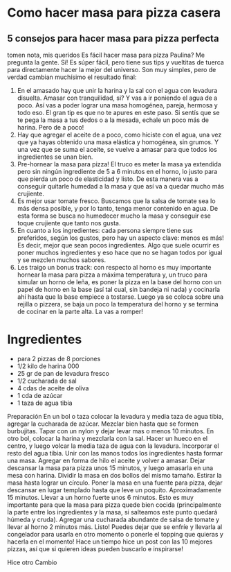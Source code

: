 
# Como hacer masa para pizza casera

## 5 consejos para hacer masa para pizza perfecta
tomen nota, mis queridos
Es fácil hacer masa para pizza Paulina? Me pregunta la gente. Sí! Es súper fácil, pero tiene sus tips y vueltitas de tuerca para directamente hacer la mejor del universo. Son muy simples, pero de verdad cambian muchísimo el resultado final:

1. En el amasado hay que unir la harina y la sal con el agua con levadura disuelta. Amasar con tranquilidad, si? Y vas a ir poniendo el agua de a poco. Así vas a poder lograr una masa homogénea, pareja, hermosa y todo eso.
El gran tip es que no te apures en este paso. Si sentís que se te pega la masa a tus dedos o a la mesada, echale un poco más de harina. Pero de a poco!
2. Hay que agregar el aceite de a poco, como hiciste con el agua, una vez que ya hayas obtenido una masa elástica y homogénea, sin grumos. Y una vez que se suma el aceite, se vuelve a amasar para que todos los ingredientes se unan bien.
3. Pre-hornear la masa para pizza! El truco es meter la masa ya extendida pero sin ningún ingrediente de 5 a 6 minutos en el horno, lo justo para que pierda un poco de elasticidad y listo. De esta manera vas a conseguir quitarle humedad a la masa y que así va a quedar mucho más crujiente.
4. Es mejor usar tomate fresco. Buscamos que la salsa de tomate sea lo más densa posible, y por lo tanto, tenga menor contenido en agua. De esta forma se busca no humedecer mucho la masa y conseguir ese toque crujiente que tanto nos gusta.
5. En cuanto a los ingredientes: cada persona siempre tiene sus preferidos, según los gustos, pero hay un aspecto clave: menos es más! Es decir, mejor que sean pocos ingredientes. Algo que suele ocurrir es poner muchos ingredientes y eso hace que no se hagan todos por igual y se mezclen muchos sabores.
6. Les traigo un bonus track: con respecto al horno es muy importante hornear la masa para pizza a máxima temperatura y, un truco para simular un horno de leña, es poner la pizza en la base del horno con un papel de horno en la base (así tal cual, sin bandeja ni nada) y cocinarla ahí hasta que la base empiece a tostarse. Luego ya se coloca sobre una rejilla o pizzera, se baja un poco la temperatura del horno y se termina de cocinar en la parte alta. La vas a romper!

# Ingredientes
* para 2 pizzas de 8 porciones
* 1/2 kilo de harina 000
* 25 gr de pan de levadura fresco
* 1/2 cucharada de sal
* 4 cdas de aceite de oliva
* 1 cda de azúcar
* 1 taza de agua tibia

Preparación
En un bol o taza colocar la levadura y media taza de agua tibia, agregar la cucharada de azúcar. Mezclar bien hasta que se formen burbujitas. Tapar con un nylon y dejar levar mas o menos 10 minutos.
En otro bol, colocar la harina y mezclarla con la sal. Hacer un hueco en el centro, y luego volcar la media taza de agua con la levadura. Incorporar el resto del agua tibia. Unir con las manos todos los ingredientes hasta formar una masa. Agregar en forma de hilo el aceite y volver a amasar.
Dejar descansar la masa para pizza unos 15 minutos, y luego amasarla en una mesa con harina. Dividir la masa en dos bollos del mismo tamaño.
Estirar la masa hasta lograr un círculo. Poner la masa en una fuente para pizza, dejar descansar en lugar templado hasta que leve un poquito. Aproximadamente 15 minutos.
Llevar a un horno fuerte unos 6 minutos. Esto es muy importante para que la masa para pizza quede bien cocida (principalmente la parte entre los ingredientes y la masa, si salteamos este punto quedará húmeda y cruda).
Agregar una cucharada abundante de salsa de tomate y llevar al horno 2 minutos más.
Listo! Puedes dejar que se enfríe y llevarla al congelador para usarla en otro momento o ponerle el topping que quieras y hacerla en el momento! Hace un tiempo hice un post con las 10 mejores pizzas, así que si quieren ideas pueden buscarlo e inspirarse!


Hice otro Cambio
